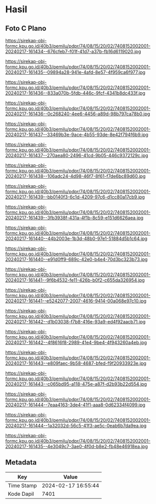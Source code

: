 # Hasil

## Foto C Plano

https://sirekap-obj-formc.kpu.go.id/40b3/pemilu/pdpr/74/08/15/20/02/7408152002001-20240217-161434--676cfeb7-f01f-41d7-a37b-fb16d6119020.jpg

https://sirekap-obj-formc.kpu.go.id/40b3/pemilu/pdpr/74/08/15/20/02/7408152002001-20240217-161435--09894a28-941e-4afd-8e57-4f959ca6f977.jpg

https://sirekap-obj-formc.kpu.go.id/40b3/pemilu/pdpr/74/08/15/20/02/7408152002001-20240217-161436--833a070b-5fdb-446c-9fcf-4341b8dc433f.jpg

https://sirekap-obj-formc.kpu.go.id/40b3/pemilu/pdpr/74/08/15/20/02/7408152002001-20240217-161436--0c268240-4ee6-4456-a89d-98b797ca78b0.jpg

https://sirekap-obj-formc.kpu.go.id/40b3/pemilu/pdpr/74/08/15/20/02/7408152002001-20240217-161437--33469b3e-9ace-4b55-93de-8e42f794f6b9.jpg

https://sirekap-obj-formc.kpu.go.id/40b3/pemilu/pdpr/74/08/15/20/02/7408152002001-20240217-161437--270aea80-2496-41cd-9b05-446c9372129c.jpg

https://sirekap-obj-formc.kpu.go.id/40b3/pemilu/pdpr/74/08/15/20/02/7408152002001-20240217-161438--106adc24-4d98-46f7-8f61-f7de6bc89d60.jpg

https://sirekap-obj-formc.kpu.go.id/40b3/pemilu/pdpr/74/08/15/20/02/7408152002001-20240217-161439--bb0140f3-6c1d-4209-97c6-d1cc80a17cb9.jpg

https://sirekap-obj-formc.kpu.go.id/40b3/pemilu/pdpr/74/08/15/20/02/7408152002001-20240217-161439--3fb3938f-431a-4f1b-8c59-e151d6626aea.jpg

https://sirekap-obj-formc.kpu.go.id/40b3/pemilu/pdpr/74/08/15/20/02/7408152002001-20240217-161440--44b2003e-1b3d-48b0-97e1-51884d5b1c64.jpg

https://sirekap-obj-formc.kpu.go.id/40b3/pemilu/pdpr/74/08/15/20/02/7408152002001-20240217-161440--e91d0ff9-689c-42e0-b4e4-70d3bc323b73.jpg

https://sirekap-obj-formc.kpu.go.id/40b3/pemilu/pdpr/74/08/15/20/02/7408152002001-20240217-161441--9f6b4532-fe11-426b-b0f2-c655da326954.jpg

https://sirekap-obj-formc.kpu.go.id/40b3/pemilu/pdpr/74/08/15/20/02/7408152002001-20240217-161441--e5242077-2007-4616-9414-00a068e97c10.jpg

https://sirekap-obj-formc.kpu.go.id/40b3/pemilu/pdpr/74/08/15/20/02/7408152002001-20240217-161442--d1b03038-f7b8-416e-93a9-ed4f92aacb71.jpg

https://sirekap-obj-formc.kpu.go.id/40b3/pemilu/pdpr/74/08/15/20/02/7408152002001-20240217-161442--4f8616f8-2989-41e4-9be4-4f943260a4eb.jpg

https://sirekap-obj-formc.kpu.go.id/40b3/pemilu/pdpr/74/08/15/20/02/7408152002001-20240217-161443--e809faec-9b58-4687-bfed-f9f20933923e.jpg

https://sirekap-obj-formc.kpu.go.id/40b3/pemilu/pdpr/74/08/15/20/02/7408152002001-20240217-161443--c065bd95-a118-475e-a87f-d2b93b22d554.jpg

https://sirekap-obj-formc.kpu.go.id/40b3/pemilu/pdpr/74/08/15/20/02/7408152002001-20240217-161444--7eaa4163-3de4-41f1-aaa8-0d62334f4099.jpg

https://sirekap-obj-formc.kpu.go.id/40b3/pemilu/pdpr/74/08/15/20/02/7408152002001-20240217-161444--1a32032d-56c5-41f3-ae5c-0eab6b7da9ea.jpg

https://sirekap-obj-formc.kpu.go.id/40b3/pemilu/pdpr/74/08/15/20/02/7408152002001-20240217-161435--4e3049c7-3ae0-4f0d-b8e2-fb48e46918ea.jpg


## Metadata

| Key        | Value               |
| ---------- | ------------------- |
| Time Stamp | 2024-02-17 16:55:44 |
| Kode Dapil | 7401                |



